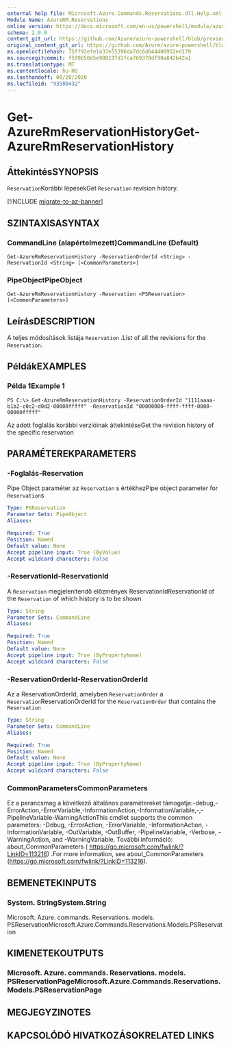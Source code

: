 ```yaml
---
external help file: Microsoft.Azure.Commands.Reservations.dll-Help.xml
Module Name: AzureRM.Reservations
online version: https://docs.microsoft.com/en-us/powershell/module/azurerm.reservations/get-azurermreservationhistory
schema: 2.0.0
content_git_url: https://github.com/Azure/azure-powershell/blob/preview/src/ResourceManager/Reservations/Commands.Reservations/help/Get-AzureRmReservationHistory.md
original_content_git_url: https://github.com/Azure/azure-powershell/blob/preview/src/ResourceManager/Reservations/Commands.Reservations/help/Get-AzureRmReservationHistory.md
ms.openlocfilehash: 75ff92efe1a37e55396da7dc6d644408952ed179
ms.sourcegitcommit: f599b50d5e980197d1fca769378df90a842b42a1
ms.translationtype: MT
ms.contentlocale: hu-HU
ms.lasthandoff: 08/20/2020
ms.locfileid: "93500432"
---
```

# <span data-ttu-id="59969-101">Get-AzureRmReservationHistory</span><span class="sxs-lookup"><span data-stu-id="59969-101">Get-AzureRmReservationHistory</span></span>

## <span data-ttu-id="59969-102">Áttekintés</span><span class="sxs-lookup"><span data-stu-id="59969-102">SYNOPSIS</span></span>
<span data-ttu-id="59969-103">`Reservation`Korábbi lépések</span><span class="sxs-lookup"><span data-stu-id="59969-103">Get `Reservation` revision history.</span></span>

[!INCLUDE [migrate-to-az-banner](../../includes/migrate-to-az-banner.md)]

## <span data-ttu-id="59969-104">SZINTAXISA</span><span class="sxs-lookup"><span data-stu-id="59969-104">SYNTAX</span></span>

### <span data-ttu-id="59969-105">CommandLine (alapértelmezett)</span><span class="sxs-lookup"><span data-stu-id="59969-105">CommandLine (Default)</span></span>
```
Get-AzureRmReservationHistory -ReservationOrderId <String> -ReservationId <String> [<CommonParameters>]
```

### <span data-ttu-id="59969-106">PipeObject</span><span class="sxs-lookup"><span data-stu-id="59969-106">PipeObject</span></span>
```
Get-AzureRmReservationHistory -Reservation <PSReservation> [<CommonParameters>]
```

## <span data-ttu-id="59969-107">Leírás</span><span class="sxs-lookup"><span data-stu-id="59969-107">DESCRIPTION</span></span>
<span data-ttu-id="59969-108">A teljes módosítások listája `Reservation` .</span><span class="sxs-lookup"><span data-stu-id="59969-108">List of all the revisions for the `Reservation`.</span></span>

## <span data-ttu-id="59969-109">Példák</span><span class="sxs-lookup"><span data-stu-id="59969-109">EXAMPLES</span></span>

### <span data-ttu-id="59969-110">Példa 1</span><span class="sxs-lookup"><span data-stu-id="59969-110">Example 1</span></span>
```
PS C:\> Get-AzureRmReservationHistory -ReservationOrderId "1111aaaa-b1b2-c0c2-d0d2-00000fffff" -ReservationId "00000000-ffff-ffff-0000-00000fffff"
```

<span data-ttu-id="59969-111">Az adott foglalás korábbi verzióinak áttekintése</span><span class="sxs-lookup"><span data-stu-id="59969-111">Get the revision history of the specific reservation</span></span>

## <span data-ttu-id="59969-112">PARAMÉTEREK</span><span class="sxs-lookup"><span data-stu-id="59969-112">PARAMETERS</span></span>

### <span data-ttu-id="59969-113">-Foglalás</span><span class="sxs-lookup"><span data-stu-id="59969-113">-Reservation</span></span>
<span data-ttu-id="59969-114">Pipe Object paraméter az `Reservation` s értékhez</span><span class="sxs-lookup"><span data-stu-id="59969-114">Pipe object parameter for `Reservation`s</span></span>

```yaml
Type: PSReservation
Parameter Sets: PipeObject
Aliases: 

Required: True
Position: Named
Default value: None
Accept pipeline input: True (ByValue)
Accept wildcard characters: False
```

### <span data-ttu-id="59969-115">-ReservationId</span><span class="sxs-lookup"><span data-stu-id="59969-115">-ReservationId</span></span>
<span data-ttu-id="59969-116">A `Reservation` megjelenítendő előzmények ReservationId</span><span class="sxs-lookup"><span data-stu-id="59969-116">ReservationId of the `Reservation` of which history is to be shown</span></span>

```yaml
Type: String
Parameter Sets: CommandLine
Aliases: 

Required: True
Position: Named
Default value: None
Accept pipeline input: True (ByPropertyName)
Accept wildcard characters: False
```

### <span data-ttu-id="59969-117">-ReservationOrderId</span><span class="sxs-lookup"><span data-stu-id="59969-117">-ReservationOrderId</span></span>
<span data-ttu-id="59969-118">Az a ReservationOrderId, amelyben `ReservationOrder` a `Reservation`</span><span class="sxs-lookup"><span data-stu-id="59969-118">ReservationOrderId for the `ReservationOrder` that contains the `Reservation`</span></span>

```yaml
Type: String
Parameter Sets: CommandLine
Aliases: 

Required: True
Position: Named
Default value: None
Accept pipeline input: True (ByPropertyName)
Accept wildcard characters: False
```

### <span data-ttu-id="59969-119">CommonParameters</span><span class="sxs-lookup"><span data-stu-id="59969-119">CommonParameters</span></span>
<span data-ttu-id="59969-120">Ez a parancsmag a következő általános paramétereket támogatja:-debug,-ErrorAction,-ErrorVariable,-InformationAction,-InformationVariable,-,-PipelineVariable-WarningAction</span><span class="sxs-lookup"><span data-stu-id="59969-120">This cmdlet supports the common parameters: -Debug, -ErrorAction, -ErrorVariable, -InformationAction, -InformationVariable, -OutVariable, -OutBuffer, -PipelineVariable, -Verbose, -WarningAction, and -WarningVariable.</span></span> <span data-ttu-id="59969-121">További információ: about_CommonParameters ( https://go.microsoft.com/fwlink/?LinkID=113216) .</span><span class="sxs-lookup"><span data-stu-id="59969-121">For more information, see about_CommonParameters (https://go.microsoft.com/fwlink/?LinkID=113216).</span></span>

## <span data-ttu-id="59969-122">BEMENETEK</span><span class="sxs-lookup"><span data-stu-id="59969-122">INPUTS</span></span>

### <span data-ttu-id="59969-123">System. String</span><span class="sxs-lookup"><span data-stu-id="59969-123">System.String</span></span>
<span data-ttu-id="59969-124">Microsoft. Azure. commands. Reservations. models. PSReservation</span><span class="sxs-lookup"><span data-stu-id="59969-124">Microsoft.Azure.Commands.Reservations.Models.PSReservation</span></span>

## <span data-ttu-id="59969-125">KIMENETEK</span><span class="sxs-lookup"><span data-stu-id="59969-125">OUTPUTS</span></span>

### <span data-ttu-id="59969-126">Microsoft. Azure. commands. Reservations. models. PSReservationPage</span><span class="sxs-lookup"><span data-stu-id="59969-126">Microsoft.Azure.Commands.Reservations.Models.PSReservationPage</span></span>

## <span data-ttu-id="59969-127">MEGJEGYZI</span><span class="sxs-lookup"><span data-stu-id="59969-127">NOTES</span></span>

## <span data-ttu-id="59969-128">KAPCSOLÓDÓ HIVATKOZÁSOK</span><span class="sxs-lookup"><span data-stu-id="59969-128">RELATED LINKS</span></span>

